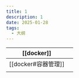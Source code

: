 ```yaml
---
title: 1
description: 1
date: 2025-01-28
tags:
  - 大纲
---
```




| [[docker]]      |     |
| --------------- | --- |
| [[docker#容器管理]] |     |
|                 |     |
